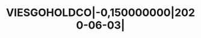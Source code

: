 ---
layout: asset
title: VIESGOHOLDCO|-0,150000000|2020-06-03|                       
isin: XS2090788485
---
